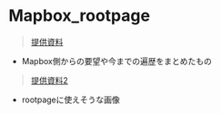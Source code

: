 # Mapbox_rootpage

> [提供資料](https://docs.google.com/document/d/1g9Irx8ygps9C9elXo7BnSICX1hCuj-k-wrPvrRFFMK8/edit)
- Mapbox側からの要望や今までの遍歴をまとめたもの

> [提供資料2](https://drive.google.com/drive/u/0/folders/15ho2llwUCGo8qZ2-KVxlj0Ss55DdpDYh)
- rootpageに使えそうな画像
   